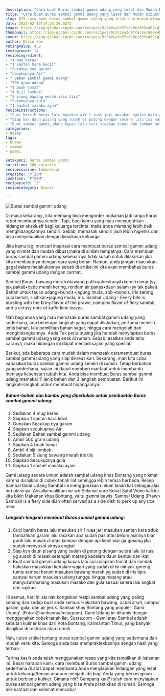 ```yaml
---
description: "Cara buat Buras sambal gammi udang yang lezat dan Mudah Dibuat"
title: "Cara buat Buras sambal gammi udang yang lezat dan Mudah Dibuat"
slug: 875-cara-buat-buras-sambal-gammi-udang-yang-lezat-dan-mudah-dibuat
date: 2021-02-13T14:28:26.027Z
image: https://img-global.cpcdn.com/recipes/9c5b2ea3d97c8c9e/680x482cq70/buras-sambal-gammi-udang-foto-resep-utama.jpg
thumbnail: https://img-global.cpcdn.com/recipes/9c5b2ea3d97c8c9e/680x482cq70/buras-sambal-gammi-udang-foto-resep-utama.jpg
cover: https://img-global.cpcdn.com/recipes/9c5b2ea3d97c8c9e/680x482cq70/buras-sambal-gammi-udang-foto-resep-utama.jpg
author: Essie Fox
ratingvalue: 4.2
reviewcount: 14
recipeingredient:
- "4 mug beras"
- "1 santan kara kecil"
- "Secukup nya garam"
- "secukupnya Air"
- " Bahan sambal gammi udang"
- "500 gram udang"
- "4 buah tomat"
- "4 biji lombok"
- "5 siung bawang merah iris tiis"
- "Secukupnya gula"
- "1 sachet masako ayam"
recipeinstructions:
- "Cuci bersih beras lalu masukan air 1 ruas jari masukan santan kara aduk tambahkan garam lalu rasakan apa sudah pas atau belum asinnya biar gurih lalu masak di atas kompor dengan api kecil biar ga gosong.jika sudah menyusut airnya angkat"
- "Siap kan daun pisang yang sudah di potong dengan selera lalu isi nasi yg sudah di masak setengah matang kedalam daun bentuk dan ikat"
- "Buat sambal gammi,udang kupas lalu cuci.siapkan tomat dan lombok haluskan masukkan kedalam wajan yang sudah di isi minyak goreng tumis sampai harum masukan bawang merah yg sudah di iris tipis sampai harum masukan udang tunggu hingga matang atau menyusut/matang masukan masako dan gula sesuai selera lalu angkat dan sajikan"
categories:
- Resep
tags:
- buras
- sambal
- gammi

katakunci: buras sambal gammi 
nutrition: 260 calories
recipecuisine: Indonesian
preptime: "PT28M"
cooktime: "PT57M"
recipeyield: "3"
recipecategory: Dinner

---
```



![Buras sambal gammi udang](https://img-global.cpcdn.com/recipes/9c5b2ea3d97c8c9e/680x482cq70/buras-sambal-gammi-udang-foto-resep-utama.jpg)

Di masa  sekarang , kita memang bisa mengorder makanan jadi tanpa harus repot membuatnya sendiri. Tapi, bagi kamu yang mau menyuguhkan hidangan eksklusif bagi keluarga tercinta, maka anda memang lebih baik menghidangkannya sendiri. Sebab, memasak sendiri jauh lebih higienis dan bisa menyesuaikan dengan kesukaan keluarga.

Jika kamu lagi mencari inspirasi cara membuat buras sambal gammi udang yang nikmat dan mudah dibuat,maka di sinilah tempatnya. Cara membuat buras sambal gammi udang  sebenarnya tidak susah untuk dilakukan jika kita membuatnya dengan cara yang benar. Namun, anda jangan risau akan gagal dalam melakukannya 
sebab di artikel ini kita akan membahas buras sambal gammi udang dengan cermat.  

Sambal Buras. bawang merah•bawang putih•jahe•kunyit•kemiri•serai (sy tak pakai)•cabe merah kering, rendam air panas•daun salam (sy tak pakai). Bahan untuk tauco udang+buncis+jagung muda, sbb •buncis, iris serong, cuci bersih, sisihkan•jagung muda, iris. Sambal Udang - Every bite is bursting with the briny flavor of the prawn, complex flavor of fiery sambal, and a citrusy note of kaffir lime leaves.

Nah bagi anda yang mau memasak buras sambal gammi udang yang sederhana, ada beberapa langkah yang dapat dilakukan, pertama memilih jenis bahan, lalu pemilihan bahan segar, hingga cara mengolah dan menghidangkannya. Anda Tak perlu pusing jika hendak menyiapkan buras sambal gammi udang yang enak di rumah. Sebab, asalkan anda  tahu caranya, maka hidangan ini dapat menjadi sajian yang spesial.

Berikut, ada beberapa cara mudah dalam memasak caramembuat buras sambal gammi udang yang siap dikreasikan. Sekarang, mari kita coba variasikan buras sambal gammi udang sendiri di rumah. Tetap berbahan yang sederhana, sajian ini dapat memberi manfaat untuk membantu menjaga kesehatan tubuh kita. Anda bisa membuat Buras sambal gammi udang memakai 11 jenis bahan dan 3 langkah pembuatan. Berikut ini langkah-langkah untuk membuat hidangannya.

<!--inarticleads1-->

##### Bahan-bahan dan bumbu yang diperlukan untuk pembuatan Buras sambal gammi udang:

1. Sediakan 4 mug beras
1. Siapkan 1 santan kara kecil
1. Gunakan Secukup nya garam
1. Siapkan secukupnya Air
1. Sediakan  Bahan sambal gammi udang
1. Ambil 500 gram udang
1. Siapkan 4 buah tomat
1. Ambil 4 biji lombok
1. Sediakan 5 siung bawang merah iris tiis
1. Siapkan Secukupnya gula
1. Siapkan 1 sachet masako ayam


Gami udang secara umum adalah sambal udang khas Bontang yang nikmat karena disajikan di cobek tanah liat sehingga lebih terasa berbeda. Resep Sambal Gami Udang Sambal ini menggunakan ulekan tanah liat sebagai alas hot platenya. Assallamualikum wr wb Selamat sore Sobat Sahil Video kali ini kita bikin Makanan khas Bontang, yaitu gammi bawis. Sambal Udang (Prawn Sambal) is a fiery side dish often served as a side dish to perk up any rice meal. 

<!--inarticleads2-->

##### Langkah-langkah membuat Buras sambal gammi udang:

1. Cuci bersih beras lalu masukan air 1 ruas jari masukan santan kara aduk tambahkan garam lalu rasakan apa sudah pas atau belum asinnya biar gurih lalu masak di atas kompor dengan api kecil biar ga gosong.jika sudah menyusut airnya angkat
1. Siap kan daun pisang yang sudah di potong dengan selera lalu isi nasi yg sudah di masak setengah matang kedalam daun bentuk dan ikat
1. Buat sambal gammi,udang kupas lalu cuci.siapkan tomat dan lombok haluskan masukkan kedalam wajan yang sudah di isi minyak goreng tumis sampai harum masukan bawang merah yg sudah di iris tipis sampai harum masukan udang tunggu hingga matang atau menyusut/matang masukan masako dan gula sesuai selera lalu angkat dan sajikan


Hi semua, hari ini sis nak kongsikan resipi sambal udang yang paling senang dan sedap buat anda semua. Haluskan bawang, cabai arwit, campur garam, gula, dan air jeruk. Sambal khas Bontang yang populer &#39;Gami Udang&#39;. (Foto: @hanhanny/Instagram). Gami Udang ini ditumis dengan menggunakan cobek tanah liat. Suara.com - Gami atau Sambal adalah sebutan kuliner khas dari Kota Bontang, Kalimantan Timur, yang banyak disajikan di restoran atau rumah. 

Nah, itulah artikel tentang  buras sambal gammi udang  yang sederhana dan mudah versi kita. Semoga anda bisa mempraktekkannya dengan hasil yang terbaik. 

Terima kasih anda telah menggunakan resep yang kita tampilkan di halaman ini. Besar harapan kami, cara membuat  Buras sambal gammi udang sederhana di atas dapat membantu Anda menyiapkan hidangan yang lezat untuk keluarga/teman maupun menjadi ide bagi Anda yang berkeinginan untuk berbisnis kuliner. Gimana nih? Gampang kan? Itulah cara menyiapkan buras sambal gammi udang yang bisa Anda praktikkan di rumah. Semoga bermanfaat dan selamat mencoba!

